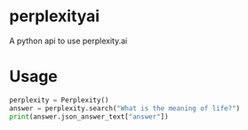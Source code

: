 # perplexityai
A python api to use perplexity.ai

# Usage
```python
perplexity = Perplexity()
answer = perplexity.search("What is the meaning of life?")
print(answer.json_answer_text["answer"])
```